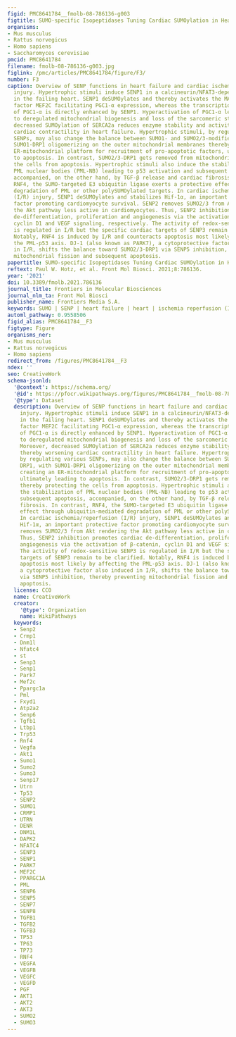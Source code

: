 ```yaml
---
figid: PMC8641784__fmolb-08-786136-g003
figtitle: SUMO-specific Isopeptidases Tuning Cardiac SUMOylation in Health and Disease
organisms:
- Mus musculus
- Rattus norvegicus
- Homo sapiens
- Saccharomyces cerevisiae
pmcid: PMC8641784
filename: fmolb-08-786136-g003.jpg
figlink: /pmc/articles/PMC8641784/figure/F3/
number: F3
caption: Overview of SENP functions in heart failure and cardiac ischemia-reperfusion
  injury. Hypertrophic stimuli induce SENP1 in a calcineurin/NFAT3-dependent manner
  in the failing heart. SENP1 deSUMOylates and thereby activates the MADS-box transcription
  factor MEF2C facilitating PGC1-α expression, whereas the transcriptional activity
  of PGC1-α is directly enhanced by SENP1. Hyperactivation of PGC1-α leads in turn
  to deregulated mitochondrial biogenesis and loss of the sarcomeric structure. Moreover,
  decreased SUMOylation of SERCA2a reduces enzyme stability and activity thereby worsening
  cardiac contractility in heart failure. Hypertrophic stimuli, by regulating various
  SENPs, may also change the balance between SUMO1- and SUMO2/3-modified DRP1, with
  SUMO1-DRP1 oligomerizing on the outer mitochondrial membranes thereby creating an
  ER-mitochondrial platform for recruitment of pro-apoptotic factors, ultimately leading
  to apoptosis. In contrast, SUMO2/3-DRP1 gets removed from mitochondria thereby protecting
  the cells from apoptosis. Hypertrophic stimuli also induce the stabilization of
  PML nuclear bodies (PML-NB) leading to p53 activation and subsequent apoptosis,
  accompanied, on the other hand, by TGF-β release and cardiac fibrosis. In contrast,
  RNF4, the SUMO-targeted E3 ubiquitin ligase exerts a protective effect through ubiquitin-mediated
  degradation of PML or other polySUMOylated targets. In cardiac ischemia/reperfusion
  (I/R) injury, SENP1 deSUMOylates and stabilizes Hif-1α, an important protective
  factor promoting cardiomyocyte survival. SENP2 removes SUMO2/3 from Akt rendering
  the Akt pathway less active in cardiomyocytes. Thus, SENP2 inhibition promotes cardiac
  de-differentiation, proliferation and angiogenesis via the activation of β-catenin,
  cyclin D1 and VEGF signaling, respectively. The activity of redox-sensitive SENP3
  is regulated in I/R but the specific cardiac targets of SENP3 remain to be clarified.
  Notably, RNF4 is induced by I/R and counteracts apoptosis most likely by affecting
  the PML-p53 axis. DJ-1 (also known as PARK7), a cytoprotective factor also induced
  in I/R, shifts the balance toward SUMO2/3-DRP1 via SENP5 inhibition, thereby preventing
  mitochondrial fission and subsequent apoptosis.
papertitle: SUMO-specific Isopeptidases Tuning Cardiac SUMOylation in Health and Disease.
reftext: Paul W. Hotz, et al. Front Mol Biosci. 2021;8:786136.
year: '2021'
doi: 10.3389/fmolb.2021.786136
journal_title: Frontiers in Molecular Biosciences
journal_nlm_ta: Front Mol Biosci
publisher_name: Frontiers Media S.A.
keywords: SUMO | SENP | heart failure | heart | ischemia reperfusion (I/R) injury
automl_pathway: 0.9558506
figid_alias: PMC8641784__F3
figtype: Figure
organisms_ner:
- Mus musculus
- Rattus norvegicus
- Homo sapiens
redirect_from: /figures/PMC8641784__F3
ndex: ''
seo: CreativeWork
schema-jsonld:
  '@context': https://schema.org/
  '@id': https://pfocr.wikipathways.org/figures/PMC8641784__fmolb-08-786136-g003.html
  '@type': Dataset
  description: Overview of SENP functions in heart failure and cardiac ischemia-reperfusion
    injury. Hypertrophic stimuli induce SENP1 in a calcineurin/NFAT3-dependent manner
    in the failing heart. SENP1 deSUMOylates and thereby activates the MADS-box transcription
    factor MEF2C facilitating PGC1-α expression, whereas the transcriptional activity
    of PGC1-α is directly enhanced by SENP1. Hyperactivation of PGC1-α leads in turn
    to deregulated mitochondrial biogenesis and loss of the sarcomeric structure.
    Moreover, decreased SUMOylation of SERCA2a reduces enzyme stability and activity
    thereby worsening cardiac contractility in heart failure. Hypertrophic stimuli,
    by regulating various SENPs, may also change the balance between SUMO1- and SUMO2/3-modified
    DRP1, with SUMO1-DRP1 oligomerizing on the outer mitochondrial membranes thereby
    creating an ER-mitochondrial platform for recruitment of pro-apoptotic factors,
    ultimately leading to apoptosis. In contrast, SUMO2/3-DRP1 gets removed from mitochondria
    thereby protecting the cells from apoptosis. Hypertrophic stimuli also induce
    the stabilization of PML nuclear bodies (PML-NB) leading to p53 activation and
    subsequent apoptosis, accompanied, on the other hand, by TGF-β release and cardiac
    fibrosis. In contrast, RNF4, the SUMO-targeted E3 ubiquitin ligase exerts a protective
    effect through ubiquitin-mediated degradation of PML or other polySUMOylated targets.
    In cardiac ischemia/reperfusion (I/R) injury, SENP1 deSUMOylates and stabilizes
    Hif-1α, an important protective factor promoting cardiomyocyte survival. SENP2
    removes SUMO2/3 from Akt rendering the Akt pathway less active in cardiomyocytes.
    Thus, SENP2 inhibition promotes cardiac de-differentiation, proliferation and
    angiogenesis via the activation of β-catenin, cyclin D1 and VEGF signaling, respectively.
    The activity of redox-sensitive SENP3 is regulated in I/R but the specific cardiac
    targets of SENP3 remain to be clarified. Notably, RNF4 is induced by I/R and counteracts
    apoptosis most likely by affecting the PML-p53 axis. DJ-1 (also known as PARK7),
    a cytoprotective factor also induced in I/R, shifts the balance toward SUMO2/3-DRP1
    via SENP5 inhibition, thereby preventing mitochondrial fission and subsequent
    apoptosis.
  license: CC0
  name: CreativeWork
  creator:
    '@type': Organization
    name: WikiPathways
  keywords:
  - Senp2
  - Crmp1
  - Dnm1l
  - Nfatc4
  - st
  - Senp3
  - Senp1
  - Park7
  - Mef2c
  - Ppargc1a
  - Pml
  - Fxyd1
  - Atp2a2
  - Senp6
  - Tgfb1
  - Ltbp1
  - Trp53
  - Rnf4
  - Vegfa
  - Akt1
  - Sumo1
  - Sumo2
  - Sumo3
  - Senp17
  - Utrn
  - Tp53
  - SENP2
  - SUMO1
  - CRMP1
  - UTRN
  - DENR
  - DNM1L
  - DAPK2
  - NFATC4
  - SENP3
  - SENP1
  - PARK7
  - MEF2C
  - PPARGC1A
  - PML
  - SENP6
  - SENP5
  - SENP7
  - SENP8
  - TGFB1
  - TGFB2
  - TGFB3
  - TP53
  - TP63
  - TP73
  - RNF4
  - VEGFA
  - VEGFB
  - VEGFC
  - VEGFD
  - PGF
  - AKT1
  - AKT2
  - AKT3
  - SUMO2
  - SUMO3
---
```

